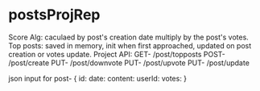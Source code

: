 # postsProjRep

Score Alg: caculaed by post's creation date multiply by the post's votes.
Top posts: saved in memory, init when first approached, updated on post creation or votes update.
Project API: 
GET-   /post/topposts
POST-  /post/create
PUT-   /post/downvote
PUT-   /post/upvote
PUT-   /post/update

json input for post- 
{
id:
date:
content:
userId:
votes:
}
